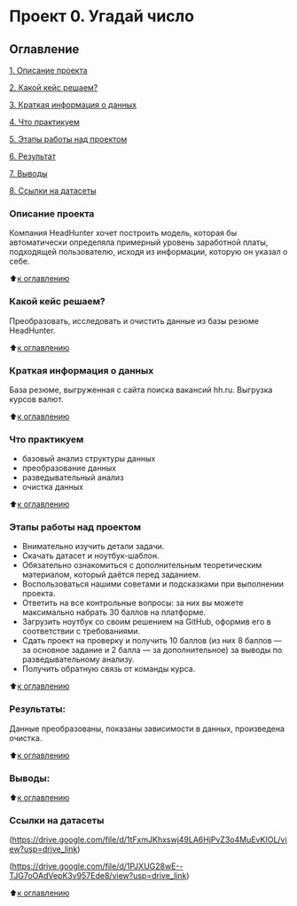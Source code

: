 # Проект 0. Угадай число

## Оглавление  
[1. Описание проекта](https://github.com/antonova-ts/SF_DATA_SCIENCE/tree/main/project_1/README.md#Описание-проекта)

[2. Какой кейс решаем?](https://github.com/antonova-ts/SF_DATA_SCIENCE/tree/main/project_1/README.md#Какой-кейс-решаем)

[3. Краткая информация о данных](https://github.com/antonova-ts/SF_DATA_SCIENCE/tree/main/project_1/README.md#Краткая-информация-о-данных)

[4. Что практикуем](https://github.com/antonova-ts/SF_DATA_SCIENCE/tree/main/project_1/README.md#Что-практикуем)

[5. Этапы работы над проектом](https://github.com/antonova-ts/SF_DATA_SCIENCE/tree/main/project_1/README.md#Этапы-работы-над-проектом)

[6. Результат](https://github.com/antonova-ts/SF_DATA_SCIENCE/tree/main/project_1/README.md#Результаты)    

[7. Выводы](https://github.com/antonova-ts/SF_DATA_SCIENCE/tree/main/project_1/README.md#Выводы) 

[8. Ссылки на датасеты](https://github.com/antonova-ts/SF_DATA_SCIENCE/tree/main/project_1/README.md#Ссылки-на-датасеты) 
### Описание проекта    
Компания HeadHunter хочет построить модель, которая бы автоматически определяла примерный уровень заработной платы, подходящей пользователю, исходя из информации, которую он указал о себе.

:arrow_up:[к оглавлению](https://github.com/antonova-ts/SF_DATA_SCIENCE/tree/main/project_1/README.md#Оглавление)

### Какой кейс решаем?    
Преобразовать, исследовать и очистить данные из базы резюме HeadHunter.

:arrow_up:[к оглавлению](https://github.com/antonova-ts/SF_DATA_SCIENCE/tree/main/project_1/README.md#Оглавление)

### Краткая информация о данных
База резюме, выгруженная с сайта поиска вакансий hh.ru.
Выгрузка курсов валют.
  
:arrow_up:[к оглавлению](https://github.com/antonova-ts/SF_DATA_SCIENCE/tree/main/project_1/README.md#Оглавление)

### Что практикуем   
- базовый анализ структуры данных
- преобразование данных
- разведывательный анализ
- очистка данных

:arrow_up:[к оглавлению](https://github.com/antonova-ts/SF_DATA_SCIENCE/tree/main/project_1/README.md#Оглавление)


### Этапы работы над проектом  
 - Внимательно изучить детали задачи.
 - Скачать  датасет и ноутбук-шаблон.
 - Обязательно ознакомиться с дополнительным теоретическим материалом, который даётся перед заданием.
 - Воспользоваться нашими советами и подсказками при выполнении проекта.
 - Ответить на все контрольные вопросы: за них вы можете максимально набрать 30 баллов на платформе.
 - Загрузить ноутбук со своим решением на GitHub, оформив его в соответствии с требованиями.
 - Сдать проект на проверку и получить 10 баллов (из них 8 баллов — за основное задание и 2 балла — за дополнительное) за выводы по разведывательному анализу.
 - Получить обратную связь от команды курса.

:arrow_up:[к оглавлению](https://github.com/antonova-ts/SF_DATA_SCIENCE/tree/main/project_1/README.md#Оглавление)


### Результаты:  
Данные преобразованы, показаны зависимости в данных, произведена очистка.

:arrow_up:[к оглавлению](https://github.com/antonova-ts/SF_DATA_SCIENCE/tree/main/project_1/README.md#Оглавление)


### Выводы:  


:arrow_up:[к оглавлению](https://github.com/antonova-ts/SF_DATA_SCIENCE/tree/main/project_1/README.md#Оглавление)


### Ссылки на датасеты
(https://drive.google.com/file/d/1tFxmJKhxswj49LA6HjPvZ3o4MuEvKIOL/view?usp=drive_link) 

(https://drive.google.com/file/d/1PJXUG28wE--TJG7oOAdVepK3v957Ede8/view?usp=drive_link)

:arrow_up:[к оглавлению](https://github.com/antonova-ts/SF_DATA_SCIENCE/tree/main/project_1/README.md#Оглавление)
